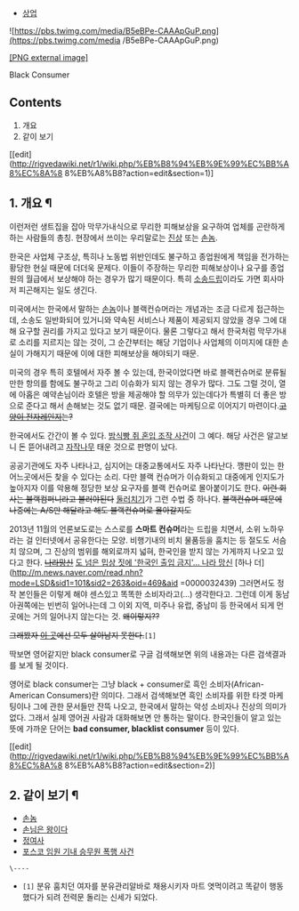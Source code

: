   * [상업](%EC%83%81%EC%97%85.md)  

![https://pbs.twimg.com/media/B5eBPe-CAAApGuP.png](https://pbs.twimg.com/media
/B5eBPe-CAAApGuP.png)

[[PNG external image]](https://pbs.twimg.com/media/B5eBPe-CAAApGuP.png)

  
Black Consumer

## Contents

    

1. 개요 
2. 같이 보기 

[[edit](http://rigvedawiki.net/r1/wiki.php/%EB%B8%94%EB%9E%99%EC%BB%A8%EC%8A%8
8%EB%A8%B8?action=edit&section=1)]

## 1. 개요 ¶

이런저런 생트집을 잡아 막무가내식으로 무리한 피해보상을 요구하여 업체를 곤란하게 하는 사람들의 총칭. 현장에서 쓰이는 우리말로는
[진상](%EC%A7%84%EC%83%81.md) 또는 [손놈](%EC%86%90%EB%86%88.md).

  

한국은 사업체 구조상, 특히나 노동법 위반인데도 불구하고 종업원에게 책임을 전가하는 황당한 현실 때문에 더더욱 문제다. 이들이 주장하는
무리한 피해보상이나 요구를 종업원의 월급에서 보상해야 하는 경우가 많기 때문이다. 특히
[소송드립](%EC%86%8C%EC%86%A1%EB%93%9C%EB%A6%BD.md)이라도 가면 회사마저 피곤해지는 일도 생긴다.

  

미국에서는 한국에서 말하는 [손놈](%EC%86%90%EB%86%88.md)이나 블랙컨슈머라는 개념과는 조금 다르게 접근하는데, 소송도
일반화되어 있거니와 약속된 서비스나 제품이 제공되지 않았을 경우 그에 대해 요구할 권리를 가지고 있다고 보기 때문이다. 물론 그렇다고 해서
한국처럼 막무가내로 소리를 지르지는 않는 것이, 그 순간부터는 해당 기업이나 사업체의 이미지에 대한 손실이 가해지기 때문에 이에 대한
피해보상을 해야되기 때문.

  

미국의 경우 특히 호텔에서 자주 볼 수 있는데, 한국이었다면 바로 블랙컨슈머로 분류될만한 항의를 함에도 불구하고 그리 이슈화가 되지 않는
경우가 많다. 그도 그럴 것이, 열에 아홉은 예약손님이라 호텔은 방을 제공해야 할 의무가 있는데다가 특별히 더 좋은 방으로 준다고 해서
손해보는 것도 없기 때문. 결국에는 마케팅으로 이어지기 마련이다.<del>[고양이 전자레인지](%EA%B3%A0%EC%96%91%EC%9D%B4%20%EC%A0%84%EC%9E%90%EB%A0%88%EC%9D%B8%EC%A7%80.md)는?</del>

  

한국에서도 간간이 볼 수 있다. [밤식빵 쥐 혼입 조작 사건](%EB%B0%A4%EC%8B%9D%EB%B9%B5%20%EC%A5%90%20%ED%98%BC%EC%9E%85%20%EC%A1%B0%EC%9E%91%20%EC%82%AC%EA%B1%B4.md)이 그 예다. 해당
사건은 알고보니 돈 뜯어내려고 [자작나무](%EC%9E%90%EC%9E%91%EB%82%98%EB%AC%B4.md) 태운 것으로 판명이
났다.

  

공공기관에도 자주 나타나고, 심지어는 대중교통에서도 자주 나타난다. 깽판이 있는 한 어느곳에서든 찾을 수 있다는 소리. 다만 블랙 컨슈머가
이슈화되고 대중에게 인지도가 높아지자 이를 악용해 정당한 보상 요구자를 블랙 컨슈머로 몰아붙이기도 한다. <del>이런 회사는 블랙컴퍼니라고
불러야된다</del> [둘러치기](%EB%91%98%EB%9F%AC%EC%B9%98%EA%B8%B0.md)가 그런 수법 중 하나다.
<del>블랙컨슈머 때문에 나중에는 A/S만 해달라고 해도 블랙컨슈머로 몰아갈지도</del>

  

2013년 11월의 언론보도로는 스스로를 **스마트 컨슈머**라는 드립을 치면서, 소위 노하우라는 걸 인터넷에서 공유한다는 모양. 비행기내의
비치 물품등을 훔치는 등 절도도 서슴치 않으며, 그 진상의 범위를 해외로까지 넓혀, 한국인을 받지 않는 가게까지 나오고 있다고 한다.
<del>[나라망신](%EB%82%98%EB%9D%BC%EB%A7%9D%EC%8B%A0.md)</del> [도 넘은 밉상 짓에 '한국인
출입 금지'... 나라 망신](http://news.sbs.co.kr/news/endPage.do?news_id=N1002085027)
[하나 더](http://m.news.naver.com/read.nhn?mode=LSD&sid1=101&sid2=263&oid=469&aid
=0000032439) 그러면서도 정작 본인들은 이렇게 해야 센스있고 똑똑한 소비자라고(…) 생각한다고. 그런데 이게 동남아권쪽에는 빈번히
일어나는데 그 이외 지역, 미주나 유럽, 중남미 등 한국에서 되게 먼 곳에는 거의 일어나지 않는다는 것. <del>왜이렇지??</del>

  

<del>그래봤자 [이 곳](%EC%8C%89%EB%8B%88%EB%8B%A4%20%EC%B2%9C%EB%A6%AC%EB%A7%88%20%EB%A7%88%ED%8A%B8.md)에선 모두 살아남지 못한다.</del>`[1]`

  

딱보면 영어같지만 black consumer로 구글 검색해보면 위의 내용과는 다른 검색결과를 보게 될 것이다.

  

영어로 black consumer는 그냥 black + consumer로 흑인 소비자(African-American Consumers)란
의미다. 그래서 검색해보면 흑인 소비자를 위한 타겟 마케팅이나 그에 관한 문서들만 잔뜩 나오고, 한국에서 말하는 악성 소비자나 진상의 의미가
없다. 그래서 실제 영어권 사람과 대화해보면 안 통하는 말이다. 한국인들이 알고 있는 뜻에 가까운 단어는 **bad consumer,
blacklist consumer** 등이 있다.

  

[[edit](http://rigvedawiki.net/r1/wiki.php/%EB%B8%94%EB%9E%99%EC%BB%A8%EC%8A%8
8%EB%A8%B8?action=edit&section=2)]

## 2. 같이 보기 ¶

  * [손놈](%EC%86%90%EB%86%88.md)
  * [손님은 왕이다](%EC%86%90%EB%8B%98%EC%9D%80%20%EC%99%95%EC%9D%B4%EB%8B%A4.md)
  * [정여사](%EC%A0%95%EC%97%AC%EC%82%AC#s-1.md)
  * [포스코 임원 기내 승무원 폭행 사건](%ED%8F%AC%EC%8A%A4%EC%BD%94%20%EC%9E%84%EC%9B%90%20%EA%B8%B0%EB%82%B4%20%EC%8A%B9%EB%AC%B4%EC%9B%90%20%ED%8F%AD%ED%96%89%20%EC%82%AC%EA%B1%B4.md)

`\----`

  * `[1]` 분유 훔치던 여자를 분유관리알바로 채용시키자 마트 엿먹이려고 똑같이 행동했다가 되려 전력문 돌리는 신세가 되었다.


